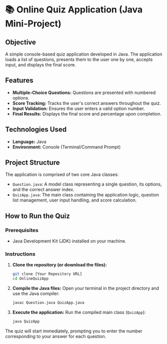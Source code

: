 # 📚 Online Quiz Application (Java Mini-Project)

## Objective
A simple console-based quiz application developed in Java. The application loads a list of questions, presents them to the user one by one, accepts input, and displays the final score.

## Features
* **Multiple-Choice Questions:** Questions are presented with numbered options.
* **Score Tracking:** Tracks the user's correct answers throughout the quiz.
* **Input Validation:** Ensures the user enters a valid option number.
* **Final Results:** Displays the final score and percentage upon completion.

## Technologies Used
* **Language:** Java
* **Environment:** Console (Terminal/Command Prompt)

## Project Structure
The application is comprised of two core Java classes:
* `Question.java`: A model class representing a single question, its options, and the correct answer index.
* `QuizApp.java`: The main class containing the application logic, question list management, user input handling, and score calculation.

## How to Run the Quiz

### Prerequisites
* Java Development Kit (JDK) installed on your machine.

### Instructions

1.  **Clone the repository (or download the files):**
    ```bash
    git clone [Your Repository URL]
    cd OnlineQuizApp
    ```

2.  **Compile the Java files:**
    Open your terminal in the project directory and use the Java compiler:
    ```bash
    javac Question.java QuizApp.java
    ```

3.  **Execute the application:**
    Run the compiled main class (`QuizApp`):
    ```bash
    java QuizApp
    ```

The quiz will start immediately, prompting you to enter the number corresponding to your answer for each question.
